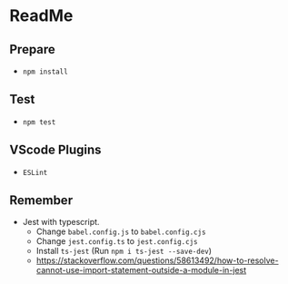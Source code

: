 # ReadMe

## Prepare

- `npm install`

## Test

- `npm test`

## VScode Plugins

- `ESLint`

## Remember

- Jest with typescript. 
  - Change `babel.config.js` to `babel.config.cjs`
  - Change `jest.config.ts` to `jest.config.cjs`
  - Install `ts-jest` (Run `npm i ts-jest --save-dev`)
  - <https://stackoverflow.com/questions/58613492/how-to-resolve-cannot-use-import-statement-outside-a-module-in-jest>

